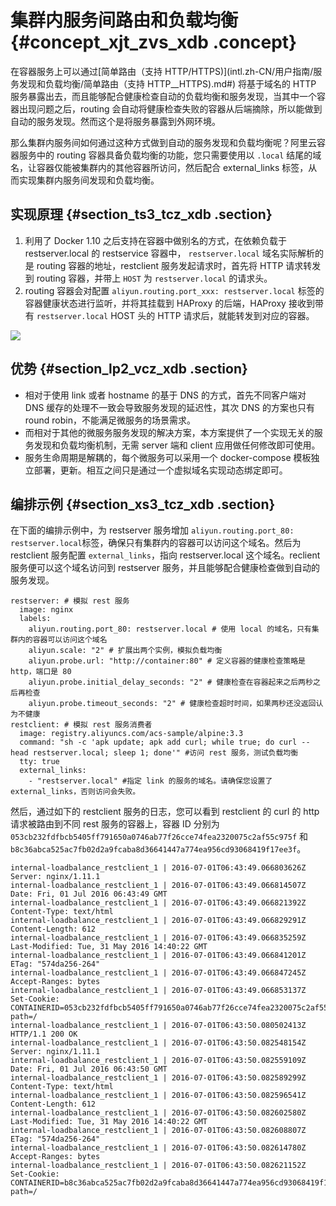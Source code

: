 # 集群内服务间路由和负载均衡 {#concept_xjt_zvs_xdb .concept}

在容器服务上可以通过[简单路由（支持 HTTP/HTTPS\)](intl.zh-CN/用户指南/服务发现和负载均衡/简单路由（支持 HTTP__HTTPS).md#) 将基于域名的 HTTP 服务暴露出去，而且能够配合健康检查自动的负载均衡和服务发现，当其中一个容器出现问题之后，routing 会自动将健康检查失败的容器从后端摘除，所以能做到自动的服务发现。然而这个是将服务暴露到外网环境。

那么集群内服务间如何通过这种方式做到自动的服务发现和负载均衡呢？阿里云容器服务中的 routing 容器具备负载均衡的功能，您只需要使用以 `.local` 结尾的域名，让容器仅能被集群内的其他容器所访问，然后配合 external\_links 标签，从而实现集群内服务间发现和负载均衡。

## 实现原理 {#section_ts3_tcz_xdb .section}

1.  利用了 Docker 1.10 之后支持在容器中做别名的方式，在依赖负载于 restserver.local 的 restservice 容器中， `restserver.local` 域名实际解析的是 routing 容器的地址，restclient 服务发起请求时，首先将 HTTP 请求转发到 routing 容器，并带上 `HOST` 为 `restserver.local` 的请求头。
2.  routing 容器会对配置 `aliyun.routing.port_xxx: restserver.local` 标签的容器健康状态进行监听，并将其挂载到 HAProxy 的后端，HAProxy 接收到带有 `restserver.local` HOST 头的 HTTP 请求后，就能转发到对应的容器。

![](http://static-aliyun-doc.oss-cn-hangzhou.aliyuncs.com/assets/img/7108/15423543345564_zh-CN.png)

## 优势 {#section_lp2_vcz_xdb .section}

-   相对于使用 link 或者 hostname 的基于 DNS 的方式，首先不同客户端对 DNS 缓存的处理不一致会导致服务发现的延迟性，其次 DNS 的方案也只有 round robin，不能满足微服务的场景需求。
-   而相对于其他的微服务服务发现的解决方案，本方案提供了一个实现无关的服务发现和负载均衡机制，无需 server 端和 client 应用做任何修改即可使用。
-   服务生命周期是解耦的，每个微服务可以采用一个 docker-compose 模板独立部署，更新。相互之间只是通过一个虚拟域名实现动态绑定即可。

## 编排示例 {#section_xs3_tcz_xdb .section}

在下面的编排示例中，为 restserver 服务增加 `aliyun.routing.port_80: restserver.local`标签，确保只有集群内的容器可以访问这个域名。然后为 restclient 服务配置 `external_links`，指向 restserver.local 这个域名。reclient 服务便可以这个域名访问到 restserver 服务，并且能够配合健康检查做到自动的服务发现。

```
restserver: # 模拟 rest 服务
  image: nginx
  labels:
    aliyun.routing.port_80: restserver.local # 使用 local 的域名，只有集群内的容器可以访问这个域名
    aliyun.scale: "2" # 扩展出两个实例，模拟负载均衡
    aliyun.probe.url: "http://container:80" # 定义容器的健康检查策略是 http，端口是 80
    aliyun.probe.initial_delay_seconds: "2" # 健康检查在容器起来之后两秒之后再检查
    aliyun.probe.timeout_seconds: "2" # 健康检查超时时间，如果两秒还没返回认为不健康
restclient: # 模拟 rest 服务消费者
  image: registry.aliyuncs.com/acs-sample/alpine:3.3
  command: "sh -c 'apk update; apk add curl; while true; do curl --head restserver.local; sleep 1; done'" #访问 rest 服务，测试负载均衡
  tty: true  
  external_links: 
    - "restserver.local" #指定 link 的服务的域名。请确保您设置了 external_links，否则访问会失败。
```

然后，通过如下的 restclient 服务的日志，您可以看到 restclient 的 curl 的 http 请求被路由到不同 rest 服务的容器上，容器 ID 分别为 `053cb232fdfbcb5405ff791650a0746ab77f26cce74fea2320075c2af55c975f` 和 `b8c36abca525ac7fb02d2a9fcaba8d36641447a774ea956cd93068419f17ee3f`。

```
internal-loadbalance_restclient_1 | 2016-07-01T06:43:49.066803626Z Server: nginx/1.11.1
internal-loadbalance_restclient_1 | 2016-07-01T06:43:49.066814507Z Date: Fri, 01 Jul 2016 06:43:49 GMT
internal-loadbalance_restclient_1 | 2016-07-01T06:43:49.066821392Z Content-Type: text/html
internal-loadbalance_restclient_1 | 2016-07-01T06:43:49.066829291Z Content-Length: 612
internal-loadbalance_restclient_1 | 2016-07-01T06:43:49.066835259Z Last-Modified: Tue, 31 May 2016 14:40:22 GMT
internal-loadbalance_restclient_1 | 2016-07-01T06:43:49.066841201Z ETag: "574da256-264"
internal-loadbalance_restclient_1 | 2016-07-01T06:43:49.066847245Z Accept-Ranges: bytes
internal-loadbalance_restclient_1 | 2016-07-01T06:43:49.066853137Z Set-Cookie: CONTAINERID=053cb232fdfbcb5405ff791650a0746ab77f26cce74fea2320075c2af55c975f; path=/
internal-loadbalance_restclient_1 | 2016-07-01T06:43:50.080502413Z HTTP/1.1 200 OK
internal-loadbalance_restclient_1 | 2016-07-01T06:43:50.082548154Z Server: nginx/1.11.1
internal-loadbalance_restclient_1 | 2016-07-01T06:43:50.082559109Z Date: Fri, 01 Jul 2016 06:43:50 GMT
internal-loadbalance_restclient_1 | 2016-07-01T06:43:50.082589299Z Content-Type: text/html
internal-loadbalance_restclient_1 | 2016-07-01T06:43:50.082596541Z Content-Length: 612
internal-loadbalance_restclient_1 | 2016-07-01T06:43:50.082602580Z Last-Modified: Tue, 31 May 2016 14:40:22 GMT
internal-loadbalance_restclient_1 | 2016-07-01T06:43:50.082608807Z ETag: "574da256-264"
internal-loadbalance_restclient_1 | 2016-07-01T06:43:50.082614780Z Accept-Ranges: bytes
internal-loadbalance_restclient_1 | 2016-07-01T06:43:50.082621152Z Set-Cookie: CONTAINERID=b8c36abca525ac7fb02d2a9fcaba8d36641447a774ea956cd93068419f17ee3f; path=/
```

